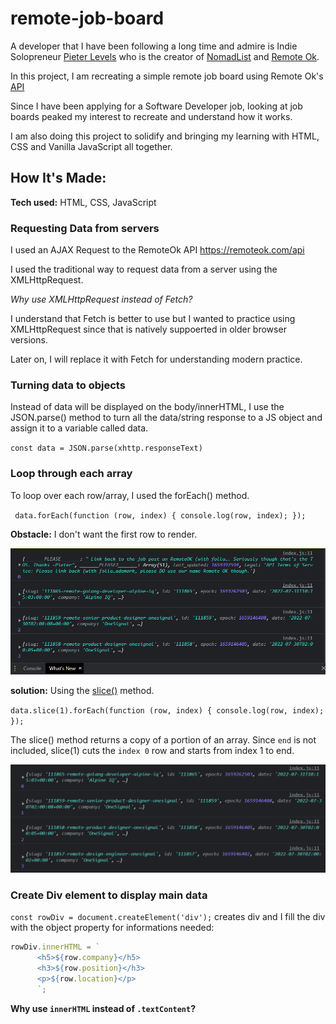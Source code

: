 # remote-job-board

A developer that I have been following a long time and admire is Indie Solopreneur [Pieter Levels](https://twitter.com/levelsio) who is the creator of [NomadList](https://nomadlist.com/) and [Remote Ok](https://remoteok.com/).

In this project, I am recreating a simple remote job board using Remote Ok's [API](https://remoteok.com/api)

Since I have been applying for a Software Developer job, looking at job boards peaked my interest to recreate and understand how it works.

I am also doing this project to solidify and bringing my learning with HTML, CSS and Vanilla JavaScript all together.

## How It's Made:

**Tech used:** HTML, CSS, JavaScript

### Requesting Data from servers

I used an AJAX Request to the RemoteOk API https://remoteok.com/api

I used the traditional way to request data from a server using the XMLHttpRequest.

_Why use XMLHttpRequest instead of Fetch?_

I understand that Fetch is better to use but I wanted to practice using XMLHttpRequest since that is natively suppoerted in older browser versions.

Later on, I will replace it with Fetch for understanding modern practice.

### Turning data to objects

Instead of data will be displayed on the body/innerHTML, I use the JSON.parse() method to turn all the data/string response to a JS object and assign it to a variable called data.

`const data = JSON.parse(xhttp.responseText)`

### Loop through each array

To loop over each row/array, I used the forEach() method.

` data.forEach(function (row, index) { console.log(row, index); });`

**Obstacle:** I don't want the first row to render.

![loop rows of data](screenshots/forEach-data.png)

**solution:**
Using the [slice()](https://developer.mozilla.org/en-US/docs/Web/JavaScript/Reference/Global_Objects/Array/slice) method.

`data.slice(1).forEach(function (row, index) { console.log(row, index); });`

The slice() method returns a copy of a portion of an array. Since `end` is not included, slice(1) cuts the `index 0` row and starts from index 1 to end.

![Index 0 of array removed from data rows](screenshots/data-slice.png)

### Create Div element to display main data

`const rowDiv = document.createElement('div');` creates div
and I fill the div with the object property for informations needed:

```javascript
rowDiv.innerHTML = `
      <h5>${row.company}</h5>
      <h3>${row.position}</h3>
      <p>${row.location}</p>
      `;
```

**Why use `innerHTML` instead of `.textContent`?**
